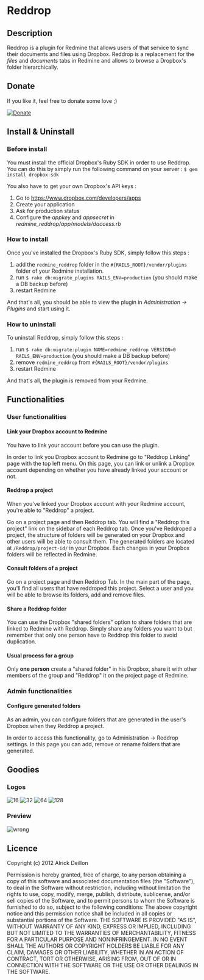 # Reddrop

## Description
Reddrop is a plugin for Redmine that allows users of that service to sync their documents and files using Dropbox. 
Reddrop is a replacement for the _files_ and _documents_ tabs in Redmine and allows to browse a Dropbox's folder hierarchically.

## Donate
If you like it, feel free to donate some love ;)

[![Donate](https://dl.dropbox.com/s/tn3se28uzpj4njl/btn_donate_LG.gif)](https://www.dropbox.com/s/tn3se28uzpj4njl/btn_donate_LG.gif)

## Install & Uninstall
### Before install
You must install the official Dropbox's Ruby SDK in order to use Reddrop.
You can do this by simply run the following command on your server :
`$ gem install dropbox-sdk`

You also have to get your own Dropbox's API keys : 

1. Go to https://www.dropbox.com/developers/apps
2. Create your application
3. Ask for production status
4. Configure the _appkey_ and _appsecret_ in _redmine_reddrop/app/models/daccess.rb_

### How to install
Once you've installed the Dropbox's Ruby SDK, simply follow this steps : 

1. add the `redmine_reddrop` folder in the `#{RAILS_ROOT}/vendor/plugins` folder of your Redmine installation.
2. run `$ rake db:migrate_plugins RAILS_ENV=production` (you should make a DB backup before)
3. restart Redmine

And that's all, you should be able to view the plugin in _Administration -> Plugins_ and start using it.

### How to uninstall
To uninstall Reddrop, simply follow this steps :

1. run `$ rake db:migrate:plugin NAME=redmine_reddrop VERSION=0 RAILS_ENV=production` (you should make a DB backup before)
2. remove `redmine_reddrop` from `#{RAILS_ROOT}/vendor/plugins`
3. restart Redmine

And that's all, the plugin is removed from your Redmine.

## Functionalities
### User functionalities
#### Link your Dropbox account to Redmine
You have to link your account before you can use the plugin.

In order to link you Dropbox account to Redmine go to "Reddrop Linking" page with the top left menu.
On this page, you can link or unlink a Dropbox account depending on whether you have already linked your account or not.

#### Reddrop a project
When you've linked your Dropbox account with your Redmine account, you're able to "Reddrop" a project.

Go on a project page and then Reddrop tab. You will find a "Reddrop this project" link on the sidebar of each Reddrop tab. Once you've Reddroped a project, the structure of folders will be generated on your Dropbox and other users will be able to consult them. The generated folders are located at `/Reddrop/project-id/` in your Dropbox. Each changes in your Dropbox folders will be reflected in Redmine.

#### Consult folders of a project
Go on a project page and then Reddrop Tab. In the main part of the page, you'll find all users that have reddroped this project.
Select a user and you will be able to browse its folders, add and remove files.

#### Share a Reddrop folder
You can use the Dropbox "shared folders" option to share folders that are linked to Redmine with Reddrop. Simply share any folders you want to but remember that only one person have to Reddrop this folder to avoid duplication.

#### Usual process for a group
Only **one person** create a "shared folder" in his Dropbox, share it with other members of the group and "Reddrop" it on the project page of Redmine.

### Admin functionalities
#### Configure generated folders
As an admin, you can configure folders that are generated in the user's Dropbox when they Reddrop a project.

In order to access this functionality, go to Administration -> Reddrop settings.
In this page you can add, remove or rename folders that are generated.

## Goodies
### Logos
![16](https://dl.dropbox.com/s/4716y6t7odo6x8j/reddrop_16.png) 
![32](https://dl.dropbox.com/s/hgwh3olfw9b5t8m/reddrop_32.png) 
![64](https://dl.dropbox.com/s/1drox3uhpc75srm/reddrop_64.png) 
![128](https://dl.dropbox.com/s/m08u0tff84n92tg/reddrop_128.png)

### Preview
![wrong](https://dl.dropbox.com/s/8b9y26wfc05zq9a/reddrop_projectroot.png)

## Licence
Copyright (c) 2012 Alrick Deillon

Permission is hereby granted, free of charge, to any person obtaining a copy of this software and associated documentation files (the "Software"), to deal in the Software without restriction, including without limitation the rights to use, copy, modify, merge, publish, distribute, sublicense, and/or sell copies of the Software, and to permit persons to whom the Software is furnished to do so, subject to the following conditions: The above copyright notice and this permission notice shall be included in all copies or substantial portions of the Software. THE SOFTWARE IS PROVIDED "AS IS", WITHOUT WARRANTY OF ANY KIND, EXPRESS OR IMPLIED, INCLUDING BUT NOT LIMITED TO THE WARRANTIES OF MERCHANTABILITY, FITNESS FOR A PARTICULAR PURPOSE AND NONINFRINGEMENT. IN NO EVENT SHALL THE AUTHORS OR COPYRIGHT HOLDERS BE LIABLE FOR ANY CLAIM, DAMAGES OR OTHER LIABILITY, WHETHER IN AN ACTION OF CONTRACT, TORT OR OTHERWISE, ARISING FROM, OUT OF OR IN CONNECTION WITH THE SOFTWARE OR THE USE OR OTHER DEALINGS IN THE SOFTWARE.